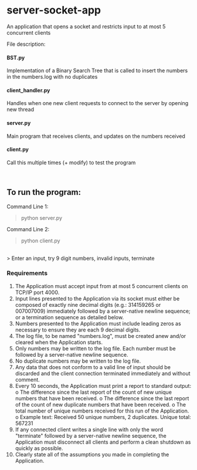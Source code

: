 # server-socket-app
An application that opens a socket and restricts input to at most 5 concurrent clients

File description:
#### BST.py
Implementation of a Binary Search Tree that is called to insert the numbers in the numbers.log with no duplicates
#### client_handler.py
Handles when one new client requests to connect to the server by opening new thread
#### server.py
Main program that receives clients, and updates on the numbers received
#### client.py
Call this multiple times (+ modify) to test the program

<br>

## To run the program:
Command Line 1:
> python server.py

Command Line 2: 
> python client.py
<br>
> Enter an input, try 9 digit numbers, invalid inputs, terminate

<br>

### Requirements
1. The Application must accept input from at most 5 concurrent clients on
TCP/IP port 4000.
2. Input lines presented to the Application via its socket must either be
composed of exactly nine decimal digits (e.g.: 314159265 or 007007009)
immediately followed by a server-native newline sequence; or a termination
sequence as detailed below.
3. Numbers presented to the Application must include leading zeros as
necessary to ensure they are each 9 decimal digits.
4. The log file, to be named "numbers.log", must be created anew and/or
cleared when the Application starts.
5. Only numbers may be written to the log file. Each number must be followed
by a server-native newline sequence.
6. No duplicate numbers may be written to the log file.
7. Any data that does not conform to a valid line of input should be discarded
and the client connection terminated immediately and without comment.
8. Every 10 seconds, the Application must print a report to standard output:
o The difference since the last report of the count of new unique
numbers that have been received.
o The difference since the last report of the count of new duplicate
numbers that have been received.
o The total number of unique numbers received for this run of the
Application.
o Example text: Received 50 unique numbers, 2 duplicates. Unique
total: 567231
9. If any connected client writes a single line with only the word "terminate"
followed by a server-native newline sequence, the Application must
disconnect all clients and perform a clean shutdown as quickly as possible.
10. Clearly state all of the assumptions you made in completing the Application.
